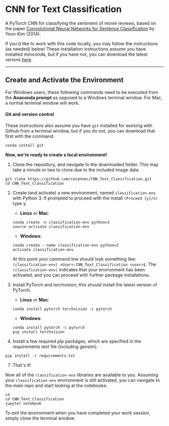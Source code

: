 # CNN for Text Classification

A PyTorch CNN for classifying the sentiment of movie reviews, based on the paper [Convolutional Neural Networks for Sentence Classification](https://arxiv.org/abs/1408.5882) by Yoon Kim (2014).

If you'd like to work with this code locally, you may follow the instructions (as needed) below! These installation instructions assume you have installed miniconda, but if you have not, you can download the latest verions [here](https://conda.io/en/latest/miniconda.html).

---

## Create and Activate the Environment

For Windows users, these following commands need to be executed from the **Anaconda prompt** as opposed to a Windows terminal window. For Mac, a normal terminal window will work. 

#### Git and version control
These instructions also assume you have `git` installed for working with Github from a terminal window, but if you do not, you can download that first with the command:
```
conda install git
```

**Now, we're ready to create a local environment!**

1. Clone the repository, and navigate to the downloaded folder. This may take a minute or two to clone due to the included image data.
```
git clone https://github.com/cezannec/CNN_Text_Classification.git
cd CNN_Text_Classification
```

2. Create (and activate) a new environment, named `classification-env` with Python 3. If prompted to proceed with the install `(Proceed [y]/n)` type y.

	- __Linux__ or __Mac__: 
	```
	conda create -n classification-env python=3
	source activate classification-env
	```
	- __Windows__: 
	```
	conda create --name classification-env python=3
	activate classification-env
	```
	
	At this point your command line should look something like: `(classification-env) <User>:CNN_Text_Classification <user>$`. The `(classification-env)` indicates that your environment has been activated, and you can proceed with further package installations.

3. Install PyTorch and torchvision; this should install the latest version of PyTorch.
	
	- __Linux__ or __Mac__: 
	```
	conda install pytorch torchvision -c pytorch 
	```
	- __Windows__: 
	```
	conda install pytorch -c pytorch
	pip install torchvision
	```

6. Install a few required pip packages, which are specified in the requirements text file (including gensim).
```
pip install -r requirements.txt
```

7. That's it!

Now all of the `classification-env` libraries are available to you. Assuming your `classification-env` environment is still activated, you can navigate to the main repo and start looking at the notebooks:

```
cd
cd CNN_Text_Classification
jupyter notebook
```

To exit the environment when you have completed your work session, simply close the terminal window.
